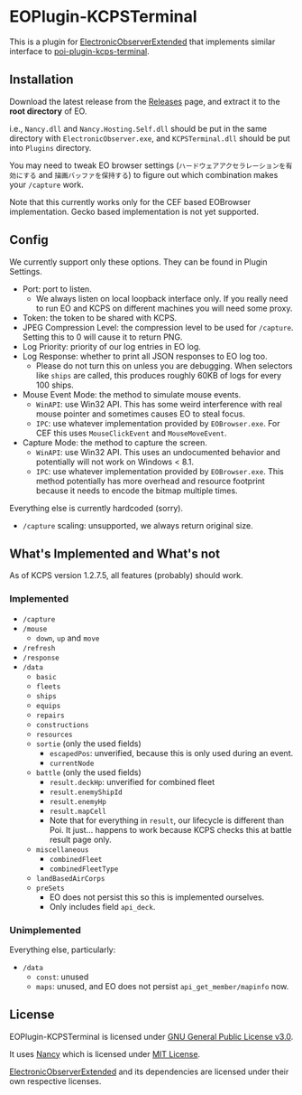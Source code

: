 # EOPlugin-KCPSTerminal

This is a plugin for [ElectronicObserverExtended](https://eoe.white.ac.cn/) that implements similar interface to [poi-plugin-kcps-terminal](https://github.com/KanaHayama/poi-plugin-kcps-terminal).

## Installation

Download the latest release from the [Releases](https://github.com/LoveJudgement/EOPlugin-KCPSTerminal/releases) page, and extract it to the **root directory** of EO.

i.e., `Nancy.dll` and `Nancy.Hosting.Self.dll` should be put in the same directory with `ElectronicObserver.exe`, and `KCPSTerminal.dll` should be put into `Plugins` directory.

You may need to tweak EO browser settings (`ハードウェアアクセラレーションを有効にする` and `描画バッファを保持する`) to figure out which combination makes your `/capture` work.

Note that this currently works only for the CEF based EOBrowser implementation. Gecko based implementation is not yet supported.

## Config

We currently support only these options. They can be found in Plugin Settings.

* Port: port to listen.
	* We always listen on local loopback interface only. If you really need to run EO and KCPS on different machines you will need some proxy.
* Token: the token to be shared with KCPS.
* JPEG Compression Level: the compression level to be used for `/capture`. Setting this to 0 will cause it to return PNG. 
* Log Priority: priority of our log entries in EO log.
* Log Response: whether to print all JSON responses to EO log too.
	* Please do not turn this on unless you are debugging. When selectors like `ships` are called, this produces roughly 60KB of logs for every 100 ships.
* Mouse Event Mode: the method to simulate mouse events.
    * `WinAPI`: use Win32 API. This has some weird interference with real mouse pointer and sometimes causes EO to steal focus.
    * `IPC`: use whatever implementation provided by `EOBrowser.exe`. For CEF this uses `MouseClickEvent` and `MouseMoveEvent`.
* Capture Mode: the method to capture the screen.
    * `WinAPI`: use Win32 API. This uses an undocumented behavior and potentially will not work on Windows < 8.1.
    * `IPC`: use whatever implementation provided by `EOBrowser.exe`. This method potentially has more overhead and resource footprint because it needs to encode the bitmap multiple times.

Everything else is currently hardcoded (sorry).

* `/capture` scaling: unsupported, we always return original size.

## What's Implemented and What's not

As of KCPS version 1.2.7.5, all features (probably) should work.

### Implemented

* `/capture`
* `/mouse`
	* `down`, `up` and `move`
* `/refresh`
* `/response`
* `/data`
	* `basic`
	* `fleets`
	* `ships`
	* `equips`
	* `repairs`
	* `constructions`
	* `resources`
	* `sortie` (only the used fields)
		* `escapedPos`: unverified, because this is only used during an event.
		* `currentNode`
	* `battle` (only the used fields)
		* `result.deckHp`: unverified for combined fleet
		* `result.enemyShipId`
		* `result.enemyHp`
		* `result.mapCell`
		* Note that for everything in `result`, our lifecycle is different than Poi. It just... happens to work because KCPS checks this at battle result page only.
	* `miscellaneous`
	    * `combinedFleet`
	    * `combinedFleetType`
	* `landBasedAirCorps`
	* `preSets`
		* EO does not persist this so this is implemented ourselves.
		* Only includes field `api_deck`.

### Unimplemented

Everything else, particularly:

* `/data`
	* `const`: unused
	* `maps`: unused, and EO does not persist `api_get_member/mapinfo` now.

## License

EOPlugin-KCPSTerminal is licensed under [GNU General Public License v3.0](https://github.com/LoveJudgement/EOPlugin-KCPSTerminal/blob/master/LICENSE).

It uses [Nancy](https://github.com/NancyFx/Nancy) which is licensed under [MIT License](https://github.com/NancyFx/Nancy/blob/master/license.txt).

[ElectronicObserverExtended](https://github.com/CAWAS/ElectronicObserverExtended) and its dependencies are licensed under their own respective licenses.